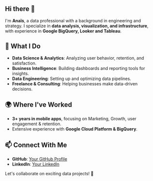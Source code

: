 ## Hi there 👋

I'm **Anaïs**, a data professional with a background in engineering and strategy. I specialize in **data analysis, visualization, and infrastructure**, with experience in **Google BigQuery, Looker and Tableau**.

## 🚀 What I Do
- **Data Science & Analytics**: Analyzing user behavior, retention, and satisfaction.
- **Business Intelligence**: Building dashboards and reporting tools for insights.
- **Data Engineering**: Setting up and optimizing data pipelines.
- **Freelance & Consulting**: Helping businesses make data-driven decisions.

## 🌍 Where I've Worked
- **3+ years in mobile apps**, focusing on Marketing, Growth, user engagement & retention.
- Extensive experience with **Google Cloud Platform & BigQuery**.

<!--
## 📌 Current Projects
- Building a **GitHub portfolio** to showcase data science work.
- Learning and improving **machine learning & data science** skills.
- Exploring **new freelance projects** in data infrastructure.
-->
## 📫 Connect With Me
- **GitHub**: [Your GitHub Profile](https://github.com/Najimi-SR)
- **LinkedIn**: [Your LinkedIn](https://www.linkedin.com/in/ana%C3%AFs-ramsi-31700315b/)
<!-- 
- **Email**: your.email@example.com
-->

Let's collaborate on exciting data projects! 🚀

<!--
**Najimi-SR/Najimi-SR** is a ✨ _special_ ✨ repository because its `README.md` (this file) appears on your GitHub profile.

Here are some ideas to get you started:

- 🔭 I’m currently working on ...
- 🌱 I’m currently learning ...
- 👯 I’m looking to collaborate on ...
- 🤔 I’m looking for help with ...
- 💬 Ask me about ...
- 📫 How to reach me: ...
- 😄 Pronouns: ...
- ⚡ Fun fact: ...
-->
